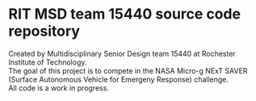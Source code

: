 # RIT MSD team 15440 source code repository 
Created by Multidisciplinary Senior Design team 15440 at Rochester Institute of Technology.  
The goal of this project is to compete in the NASA Micro-g NExT SAVER (Surface Autonomous Vehicle for Emergeny Response) challenge.  
All code is a work in progress.
